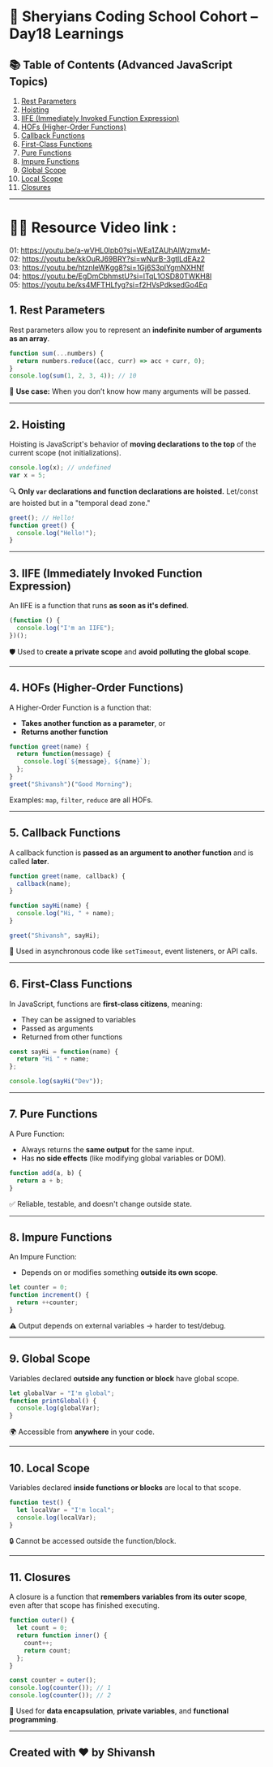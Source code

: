 
# 🦁 Sheryians Coding School Cohort – Day18 Learnings


## 📚 Table of Contents (Advanced JavaScript Topics)

1. [Rest Parameters](#1-rest-parameters)
2. [Hoisting](#2-hoisting)
3. [IIFE (Immediately Invoked Function Expression)](#3-iife-immediately-invoked-function-expression)
4. [HOFs (Higher-Order Functions)](#4-hofs-higher-order-functions)
5. [Callback Functions](#5-callback-functions)
6. [First-Class Functions](#6-first-class-functions)
7. [Pure Functions](#7-pure-functions)
8. [Impure Functions](#8-impure-functions)
9. [Global Scope](#9-global-scope)
10. [Local Scope](#10-local-scope)
11. [Closures](#11-closures)

---
# 🧑‍💻 Resource Video link : 
01: https://youtu.be/a-wVHL0lpb0?si=WEa1ZAUhAlWzmxM-      
02: https://youtu.be/kkOuRJ69BRY?si=wNurB-3gtlLdEAz2      
03: https://youtu.be/htznIeWKgg8?si=1Gj6S3plYgmNXHNf  
04: https://youtu.be/EgDmCbhmstU?si=lTqL1OSD80TWKH8l     
05: https://youtu.be/ks4MFTHLfyg?si=f2HVsPdksedGo4Eq

## 1. Rest Parameters

Rest parameters allow you to represent an **indefinite number of arguments as an array**.

```js
function sum(...numbers) {
  return numbers.reduce((acc, curr) => acc + curr, 0);
}
console.log(sum(1, 2, 3, 4)); // 10
```

🧠 **Use case:** When you don’t know how many arguments will be passed.

---

## 2. Hoisting

Hoisting is JavaScript's behavior of **moving declarations to the top** of the current scope (not initializations).

```js
console.log(x); // undefined
var x = 5;
```

🔍 **Only `var` declarations and function declarations are hoisted.**
Let/const are hoisted but in a "temporal dead zone."

```js
greet(); // Hello!
function greet() {
  console.log("Hello!");
}
```

---

## 3. IIFE (Immediately Invoked Function Expression)

An IIFE is a function that runs **as soon as it's defined**.

```js
(function () {
  console.log("I'm an IIFE");
})();
```

🛡️ Used to **create a private scope** and **avoid polluting the global scope**.

---

## 4. HOFs (Higher-Order Functions)

A Higher-Order Function is a function that:

* **Takes another function as a parameter**, or
* **Returns another function**

```js
function greet(name) {
  return function(message) {
    console.log(`${message}, ${name}`);
  };
}
greet("Shivansh")("Good Morning");
```

Examples: `map`, `filter`, `reduce` are all HOFs.

---

## 5. Callback Functions

A callback function is **passed as an argument to another function** and is called **later**.

```js
function greet(name, callback) {
  callback(name);
}

function sayHi(name) {
  console.log("Hi, " + name);
}

greet("Shivansh", sayHi);
```

🧠 Used in asynchronous code like `setTimeout`, event listeners, or API calls.

---

## 6. First-Class Functions

In JavaScript, functions are **first-class citizens**, meaning:

* They can be assigned to variables
* Passed as arguments
* Returned from other functions

```js
const sayHi = function(name) {
  return "Hi " + name;
};

console.log(sayHi("Dev"));
```

---

## 7. Pure Functions

A Pure Function:

* Always returns the **same output** for the same input.
* Has **no side effects** (like modifying global variables or DOM).

```js
function add(a, b) {
  return a + b;
}
```

✅ Reliable, testable, and doesn't change outside state.

---

## 8. Impure Functions

An Impure Function:

* Depends on or modifies something **outside its own scope**.

```js
let counter = 0;
function increment() {
  return ++counter;
}
```

⚠️ Output depends on external variables → harder to test/debug.

---

## 9. Global Scope

Variables declared **outside any function or block** have global scope.

```js
let globalVar = "I'm global";
function printGlobal() {
  console.log(globalVar);
}
```

🌍 Accessible from **anywhere** in your code.

---

## 10. Local Scope

Variables declared **inside functions or blocks** are local to that scope.

```js
function test() {
  let localVar = "I'm local";
  console.log(localVar);
}
```

🔒 Cannot be accessed outside the function/block.

---

## 11. Closures

A closure is a function that **remembers variables from its outer scope**, even after that scope has finished executing.

```js
function outer() {
  let count = 0;
  return function inner() {
    count++;
    return count;
  };
}

const counter = outer();
console.log(counter()); // 1
console.log(counter()); // 2
```

🧠 Used for **data encapsulation**, **private variables**, and **functional programming**.

---

## Created with ❤️ by Shivansh 
